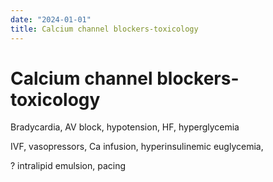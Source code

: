 ```yaml
---
date: "2024-01-01"
title: Calcium channel blockers-toxicology
---
```


# Calcium channel blockers-toxicology


Bradycardia, AV block, hypotension, HF, hyperglycemia

IVF, vasopressors, Ca infusion, hyperinsulinemic euglycemia,

? intralipid emulsion, pacing

